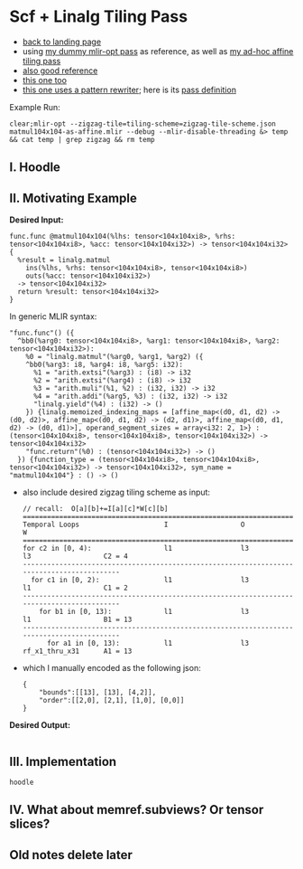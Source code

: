 # Scf + Linalg Tiling Pass

- [back to landing page](README.md)
- using [my dummy mlir-opt pass](https://github.com/EmilySillars/llvm-project-pistachio/tree/learn-llvm/EMILY-NOTES/add-dummy-pass#avocado-add-a-hello-world-pass-to-mlir-opt) as reference, as well as [my ad-hoc affine tiling pass](affine-ad-hoc-loop-tile.md)
- [also good reference](../mlir/test/lib/Dialect/Linalg/TestLinalgTransforms.cpp)
- [this one too](../mlir/lib/Dialect/Linalg/Transforms/DecomposeLinalgOps.cpp)
- [this one uses a pattern rewriter](../mlir/include/mlir/Dialect/Shape/Transforms/Passes.h); here is its [pass definition](../mlir/lib/Dialect/Shape/Transforms/RemoveShapeConstraints.cpp)

Example Run:

```
clear;mlir-opt --zigzag-tile=tiling-scheme=zigzag-tile-scheme.json matmul104x104-as-affine.mlir --debug --mlir-disable-threading &> temp && cat temp | grep zigzag && rm temp
```

## I. Hoodle

## II. Motivating Example

**Desired Input:**

```
func.func @matmul104x104(%lhs: tensor<104x104xi8>, %rhs: tensor<104x104xi8>, %acc: tensor<104x104xi32>) -> tensor<104x104xi32> {
  %result = linalg.matmul
    ins(%lhs, %rhs: tensor<104x104xi8>, tensor<104x104xi8>)
    outs(%acc: tensor<104x104xi32>)
  -> tensor<104x104xi32>
  return %result: tensor<104x104xi32>
}
```

In generic MLIR syntax:

```
"func.func"() ({
  ^bb0(%arg0: tensor<104x104xi8>, %arg1: tensor<104x104xi8>, %arg2: tensor<104x104xi32>):
    %0 = "linalg.matmul"(%arg0, %arg1, %arg2) ({
    ^bb0(%arg3: i8, %arg4: i8, %arg5: i32):
      %1 = "arith.extsi"(%arg3) : (i8) -> i32
      %2 = "arith.extsi"(%arg4) : (i8) -> i32
      %3 = "arith.muli"(%1, %2) : (i32, i32) -> i32
      %4 = "arith.addi"(%arg5, %3) : (i32, i32) -> i32
      "linalg.yield"(%4) : (i32) -> ()
    }) {linalg.memoized_indexing_maps = [affine_map<(d0, d1, d2) -> (d0, d2)>, affine_map<(d0, d1, d2) -> (d2, d1)>, affine_map<(d0, d1, d2) -> (d0, d1)>], operand_segment_sizes = array<i32: 2, 1>} : (tensor<104x104xi8>, tensor<104x104xi8>, tensor<104x104xi32>) -> tensor<104x104xi32>
    "func.return"(%0) : (tensor<104x104xi32>) -> ()
  }) {function_type = (tensor<104x104xi8>, tensor<104x104xi8>, tensor<104x104xi32>) -> tensor<104x104xi32>, sym_name = "matmul104x104"} : () -> ()
```

+ also include desired zigzag tiling scheme as input:

  ```
  // recall:  O[a][b]+=I[a][c]*W[c][b]
  ===========================================================================================
  Temporal Loops                     I                  O                  W                  
  ===========================================================================================
  for c2 in [0, 4):                  l1                 l3                 l3                  C2 = 4
  -------------------------------------------------------------------------------------------
    for c1 in [0, 2):                l1                 l3                 l1                  C1 = 2
  -------------------------------------------------------------------------------------------
      for b1 in [0, 13):             l1                 l3                 l1                  B1 = 13
  -------------------------------------------------------------------------------------------
        for a1 in [0, 13):           l1                 l3                 rf_x1_thru_x31      A1 = 13
  ```

- which I manually encoded as the following json:
  ```
  {
      "bounds":[[13], [13], [4,2]],
      "order":[[2,0], [2,1], [1,0], [0,0]]
  }
  ```

**Desired Output:**

```

```

## III. Implementation

```
hoodle
```
## IV. What about memref.subviews? Or tensor slices?

## Old notes delete later

